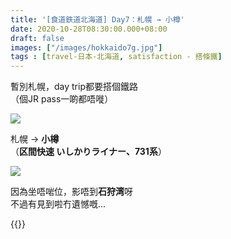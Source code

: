 ```yaml
---
title: '[食道鉄道北海道] Day7：札幌 → 小樽'
date: 2020-10-28T08:30:00.000+08:00
draft: false
images: ["/images/hokkaido7g.jpg"]
tags : [travel-日本-北海道, satisfaction - 搭條鐵]
---
```

 
暫別札幌，day trip都要搭個鐵路  
（個JR pass一啲都唔嘥）  

![](/images/hokkaido7g.jpg)

札幌 → **小樽**    
（**区間快速 いしかりライナー、731系**）  

![](/images/hokkaido7g1.jpg)
  
因為坐唔啱位，影唔到**石狩湾**呀  
不過有見到啦冇遺憾嘅...  
  
  
{{<hokkaido>}}
